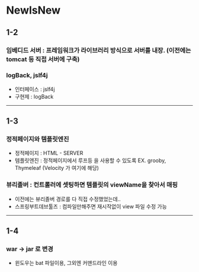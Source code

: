 


# NewIsNew
## 1-2
### 임베디드 서버 : 프레임워크가 라이브러리 방식으로 서버를 내장. (이전에는 tomcat 등 직접 서버에 구축)
### logBack, jslf4j
 - 인터페이스 : jslf4j
 - 구현제 : logBack
--------------------
## 1-3
### 정적페이지와 템플릿엔진
 - 정적페이지 : HTML - SERVER
 - 템플릿엔진 : 정적페이지에서 루프등 을 사용할 수 있도록
  EX. grooby, Thymeleaf (Velocity 가 여기에 해당)
### 뷰리졸버 : 컨트롤러에 셋팅하면 템플릿의 viewName을 찾아서 매핑
 - 이전에는 뷰리졸버 경로를 다 직접 수정했었는데..
 - 스프링부트데브툴즈 : 컴파일만해주면 재시작없이 view 파일 수정 가능
-------------------
## 1-4
### war -> jar 로 변경
 - 윈도우는 bat 파일이용, 그외엔 커맨드라인 이용
 
